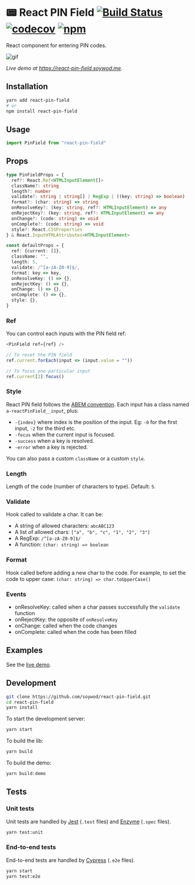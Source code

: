 # 📟 React PIN Field [![Build Status](https://travis-ci.org/soywod/react-pin-field.svg?branch=master)](https://travis-ci.org/soywod/react-pin-field) [![codecov](https://codecov.io/gh/soywod/react-pin-field/branch/master/graph/badge.svg)](https://codecov.io/gh/soywod/react-pin-field) [![npm](https://img.shields.io/npm/v/react-pin-field?label=npm)](https://www.npmjs.com/package/react-pin-field)

React component for entering PIN codes.

![gif](https://user-images.githubusercontent.com/10437171/70847884-f9d35f00-1e69-11ea-8152-1c70eda12137.gif)

*Live demo at https://react-pin-field.soywod.me.*

## Installation

```bash
yarn add react-pin-field
# or
npm install react-pin-field
```

## Usage

```typescript
import PinField from "react-pin-field"
```

## Props

```typescript
type PinFieldProps = {
  ref?: React.Ref<HTMLInputElement[]>
  className?: string
  length?: number
  validate?: string | string[] | RegExp | ((key: string) => boolean)
  format?: (char: string) => string
  onResolveKey?: (key: string, ref?: HTMLInputElement) => any
  onRejectKey?: (key: string, ref?: HTMLInputElement) => any
  onChange?: (code: string) => void
  onComplete?: (code: string) => void
  style?: React.CSSProperties
} & React.InputHTMLAttributes<HTMLInputElement>

const defaultProps = {
  ref: {current: []},
  className: "",
  length: 5,
  validate: /^[a-zA-Z0-9]$/,
  format: key => key,
  onResolveKey: () => {},
  onRejectKey: () => {},
  onChange: () => {},
  onComplete: () => {},
  style: {},
}
```

### Ref

You can control each inputs with the PIN field ref:

```typescript
<PinField ref={ref} />

// To reset the PIN field
ref.current.forEach(input => (input.value = ""))

// To focus one particular input
ref.current[2].focus()
```

### Style

React PIN field follows the [ABEM
convention](https://css-tricks.com/abem-useful-adaptation-bem/). Each input has a class named `a-reactPinField__input`, plus:

  - `-{index}` where index is the position of the input. Eg: `-0` for the first input, `-2` for the third etc.
  - `-focus` when the current input is focused.
  - `-success` when a key is resolved.
  - `-error` when a key is rejected.

You can also pass a custom `className` or a custom `style`.

### Length

Length of the code (number of characters to type). Default: `5`.

### Validate

Hook called to validate a char. It can be:

- A string of allowed characters: `abcABC123`
- A list of allowed chars: `["a", "b", "c", "1", "2", "3"]`
- A RegExp: `/^[a-zA-Z0-9]$/`
- A function: `(char: string) => boolean`

### Format

Hook called before adding a new char to the code. For example, to set the code
to upper case: `(char: string) => char.toUpperCase()`

### Events

- onResolveKey: called when a char passes successfully the `validate` function
- onRejectKey: the opposite of `onResolveKey`
- onChange: called when the code changes
- onComplete: called when the code has been filled

## Examples

See the [live demo](https://react-pin-field.soywod.me).

## Development

```bash
git clone https://github.com/soywod/react-pin-field.git
cd react-pin-field
yarn install
```

To start the development server:

```bash
yarn start
```

To build the lib:

```bash
yarn build
```

To build the demo:

```bash
yarn build:demo
```

## Tests

### Unit tests

Unit tests are handled by [Jest](https://jestjs.io/) (`.test` files) and
[Enzyme](https://airbnb.io/enzyme/) (`.spec` files).

```bash
yarn test:unit
```

### End-to-end tests

End-to-end tests are handled by [Cypress](https://www.cypress.io) (`.e2e`
files).

```bash
yarn start
yarn test:e2e
```
